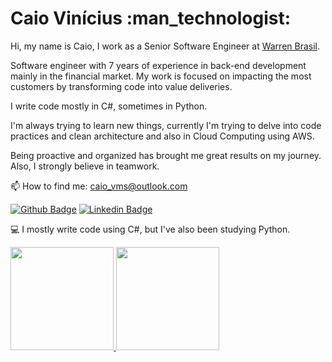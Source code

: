 <H1> Caio Vinícius :man_technologist: </H1>

Hi, my name is Caio, I work as a Senior Software Engineer at [Warren Brasil](https://warren.com.br).

Software engineer with 7 years of experience in back-end development mainly in the financial market. My work is focused on impacting the most customers by transforming code into value deliveries.

I write code mostly in C#, sometimes in Python.

I'm always trying to learn new things, currently I'm trying to delve into code practices and clean architecture and also in Cloud Computing using AWS.

Being proactive and organized has brought me great results on my journey. Also, I strongly believe in teamwork.

📫 How to find me: caio_vms@outlook.com

[![Github Badge](https://img.shields.io/badge/-Github-000?style=flat-square&logo=Github&logoColor=white&link=https://github.com/caiovms)](https://github.com/caiovms)
[![Linkedin Badge](https://img.shields.io/badge/-LinkedIn-blue?style=flat-square&logo=Linkedin&logoColor=white&link=https://www.linkedin.com/in/caioviniciusmenesessilva/)](https://www.linkedin.com/in/caioviniciusmenesessilva/)

💻 I mostly write code using C#, but I've also been studying Python.

<div>
  <a align="center" href="https://github.com/caiovms">
  <img height="165em" src="https://github-readme-stats.vercel.app/api?username=caiovms&show_icons=true&include_all_commits=true&count_private=true&hide_border=false&theme=tokyonight"/>
  <img height="165em" src="https://github-readme-stats.vercel.app/api/top-langs/?username=caiovms&layout=compact&custom_title=Most used languages&langs_count=10&include_all_commits=true&hide_progress=true&hide_border=false&theme=tokyonight"/>

</div>
